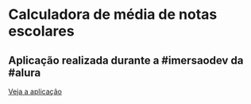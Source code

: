 # Calculadora de média de notas escolares
## Aplicação realizada durante a #imersaodev da #alura
[Veja a aplicação](https://calculadora-media.vercel.app/)

